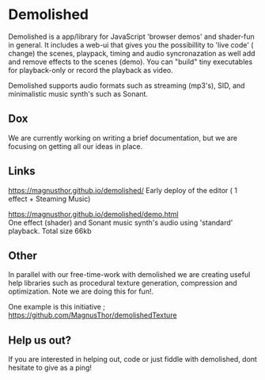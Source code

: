 # Demolished

Demolished is a app/library for JavaScript 'browser demos' and shader-fun in general. It includes a web-ui  that gives you the possibillity to 'live code' ( change) the scenes, playpack, timing and audio syncronazation as well add and remove effects to the scenes (demo). You can "build" tiny executables for playback-only or record the playback as video. 

Demolished supports audio formats such as streaming (mp3's), SID, and minimalistic music synth's such as Sonant.     

## Dox

We are currently working on writing a brief documentation, but we are focusing on getting all our ideas in place.

## Links

https://magnusthor.github.io/demolished/ 
Early deploy of the editor ( 1 effect + Steaming Music)

https://magnusthor.github.io/demolished/demo.html  
One effect (shader) and Sonant music synth's audio using 'standard' playback.  Total size 66kb

## Other

In parallel with our free-time-work with demolished we are creating useful help libraries such as procedural texture generation, compression and optimization. Note we are doing this for fun!.

One example is this initiative ; https://github.com/MagnusThor/demolishedTexture

## Help us out?

If you are interested in helping out, code or just fiddle with demolished, dont hesitate to give as a ping!
